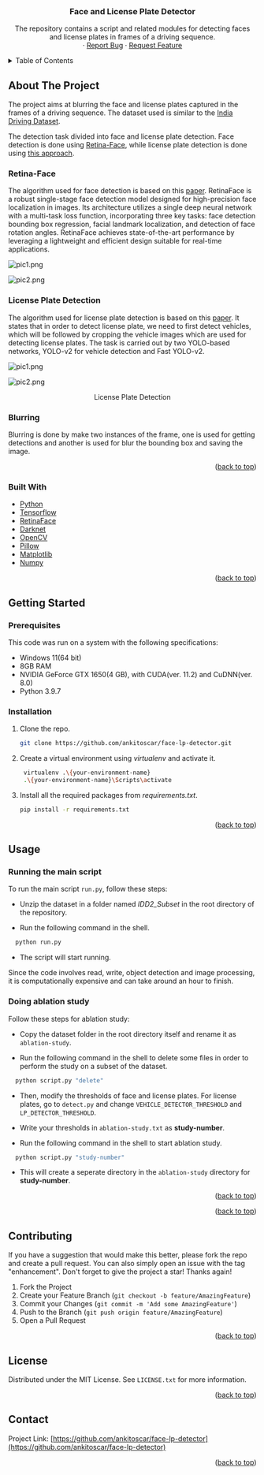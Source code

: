 
<div id="top"></div>
<!--
*** Thanks for checking out the Best-README-Template. If you have a suggestion
*** that would make this better, please fork the repo and create a pull request
*** or simply open an issue with the tag "enhancement".
*** Don't forget to give the project a star!
*** Thanks again! Now go create something AMAZING! :D
-->



<!-- PROJECT LOGO -->
<br />
<div align="center">

<h3 align="center">Face and License Plate Detector</h3>

  <p align="center">
    The repository contains a script and related modules for detecting faces and license plates in frames of a driving sequence.
    <br />
    ·
    <a href="https://github.com/ankitoscar/face-lp-detector/issues">Report Bug</a>
    ·
    <a href="https://github.com/ankitoscar/face-lp-detector/issues">Request Feature</a>
  </p>
</div>



<!-- TABLE OF CONTENTS -->
<details>
  <summary>Table of Contents</summary>
  <ol>
    <li>
      <a href="#about-the-project">About The Project</a>
      <ul>
        <li><a href="#built-with">Built With</a></li>
      </ul>
    </li>
    <li>
      <a href="#getting-started">Getting Started</a>
      <ul>
        <li><a href="#prerequisites">Prerequisites</a></li>
        <li><a href="#installation">Installation</a></li>
      </ul>
    </li>
    <li><a href="#usage">Usage</a></li>
    <li><a href="#roadmap">Roadmap</a></li>
    <li><a href="#contributing">Contributing</a></li>
    <li><a href="#license">License</a></li>
    <li><a href="#contact">Contact</a></li>
  </ol>
</details>



<!-- ABOUT THE PROJECT -->
## About The Project

The project aims at blurring the face and license plates captured in the frames of a driving sequence. The dataset used is similar to the [India Driving Dataset](https://idd.insaan.iiit.ac.in/).

The detection task divided into face and license plate detection. Face detection is done using [Retina-Face](https://pypi.org/project/retina-face/), while license plate detection is done using [this approach](https://web.inf.ufpr.br/vri/publications/layout-independent-alpr/).

### Retina-Face

The algorithm used for face detection is based on this [paper](https://arxiv.org/pdf/1905.00641). RetinaFace is a robust single-stage face detection model designed for high-precision face localization in images. Its architecture utilizes a single deep neural network with a multi-task loss function, incorporating three key tasks: face detection bounding box regression, facial landmark localization, and detection of face rotation angles. RetinaFace achieves state-of-the-art performance by leveraging a lightweight and efficient design suitable for real-time applications.

![pic1.png]()

![pic2.png]()

### License Plate Detection

The algorithm used for license plate detection is based on this [paper](https://arxiv.org/pdf/1909.01754.pdf). It states that in order to detect license plate, we need to first detect vehicles, which will be followed by cropping the vehicle images which are used for detecting license plates. The task is carried out by two YOLO-based networks, YOLO-v2 for vehicle detection and Fast YOLO-v2.

![pic1.png](https://github.com/ankitoscar/face-lp-detector/blob/main/images/pic1.png)

![pic2.png](https://github.com/ankitoscar/face-lp-detector/blob/main/images/pic2.png)

<p align="center">License Plate Detection</p>

### Blurring

Blurring is done by make two instances of the frame, one is used for getting detections and another is used for blur the bounding box and saving the image.

<p align="right">(<a href="#top">back to top</a>)</p>

### Built With

* [Python](https://www.python.org/)
* [Tensorflow](https://www.tensorflow.org/)
* [RetinaFace](https://pypi.org/project/retina-face/)
* [Darknet](https://github.com/AlexeyAB/darknet)
* [OpenCV](https://opencv.org/)
* [Pillow](https://pillow.readthedocs.io/)
* [Matplotlib](https://matplotlib.org/)
* [Numpy](https://numpy.org/)

<p align="right">(<a href="#top">back to top</a>)</p>



<!-- GETTING STARTED -->
## Getting Started

### Prerequisites

This code was run on a system with the following specifications:

* Windows 11(64 bit)
* 8GB RAM
* NVIDIA GeForce GTX 1650(4 GB), with CUDA(ver. 11.2) and CuDNN(ver. 8.0)
* Python 3.9.7

### Installation

1. Clone the repo.
   ```sh
   git clone https://github.com/ankitoscar/face-lp-detector.git
   ```
2. Create a virtual environment using *virtualenv* and activate it.
   ```sh
    virtualenv .\{your-environment-name}
    .\{your-environment-name}\Scripts\activate
   ```
3. Install all the required packages from *requirements.txt*. 
   ```sh
   pip install -r requirements.txt
   ```

<p align="right">(<a href="#top">back to top</a>)</p>



<!-- USAGE EXAMPLES -->
## Usage

### Running the main script
To run the main script `run.py`, follow these steps:

* Unzip the dataset in a folder named *IDD2_Subset* in the root directory of the repository.

* Run the following command in the shell.
```sh
  python run.py
```

* The script will start running.

Since the code involves read, write, object detection and image processing, it is computationally expensive and can take around an hour to finish.

### Doing ablation study

Follow these steps for ablation study:

* Copy the dataset folder in the root directory itself and rename it as `ablation-study`.

* Run the following command in the shell to delete some files in order to perform the study on a subset of the dataset.
```sh
  python script.py "delete"
``` 

* Then, modify the thresholds of face and license plates. For license plates, go to `detect.py` and change `VEHICLE_DETECTOR_THRESHOLD` and `LP_DETECTOR_THRESHOLD`.

* Write your thresholds in `ablation-study.txt` as **study-number**.

* Run the following command in the shell to start ablation study.
```sh
  python script.py "study-number"
```

* This will create a seperate directory in the `ablation-study` directory for **study-number**.

<p align="right">(<a href="#top">back to top</a>)</p>



<!-- ROADMAP -->

<p align="right">(<a href="#top">back to top</a>)</p>



<!-- CONTRIBUTING -->
## Contributing

If you have a suggestion that would make this better, please fork the repo and create a pull request. You can also simply open an issue with the tag "enhancement".
Don't forget to give the project a star! Thanks again!

1. Fork the Project
2. Create your Feature Branch (`git checkout -b feature/AmazingFeature`)
3. Commit your Changes (`git commit -m 'Add some AmazingFeature'`)
4. Push to the Branch (`git push origin feature/AmazingFeature`)
5. Open a Pull Request

<p align="right">(<a href="#top">back to top</a>)</p>



<!-- LICENSE -->
## License

Distributed under the MIT License. See `LICENSE.txt` for more information.

<p align="right">(<a href="#top">back to top</a>)</p>



<!-- CONTACT -->
## Contact

Project Link: [https://github.com/ankitoscar/face-lp-detector](https://github.com/ankitoscar/face-lp-detector)

<p align="right">(<a href="#top">back to top</a>)</p>
